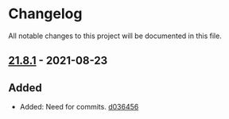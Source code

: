# Changelog

All notable changes to this project will be documented in this file.

## [21.8.1] - 2021-08-23

## Added

* Added: Need for commits. [d036456](https://github.com/y0urself/test_workflows/commit/d036456)

[21.8.1]: https://github.com/y0urself/test_workflows/compare/21.8.0...21.8.1
